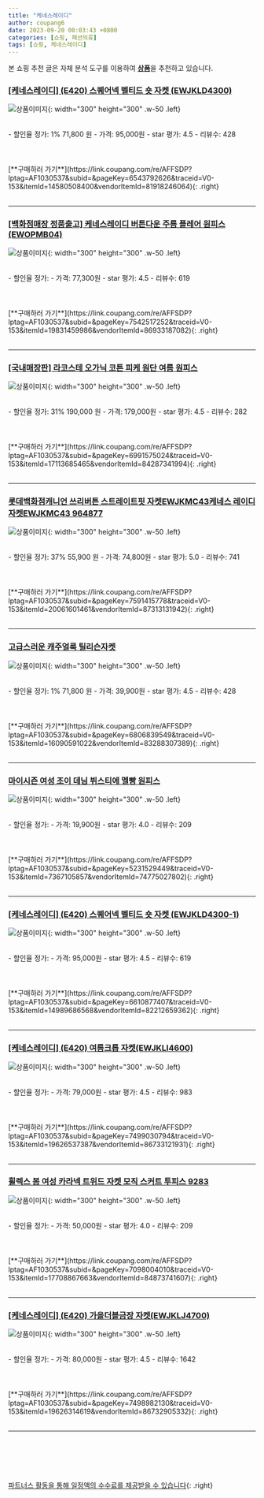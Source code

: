 ```yaml
---
title: "케네스레이디"
author: coupang6
date: 2023-09-20 00:03:43 +0800
categories: [쇼핑, 패션의류]
tags: [쇼핑, 케네스레이디]
---
```


본 쇼핑 추천 글은 자체 분석 도구를 이용하여 [**상품**](https://link.coupang.com/a/bao1ui)을 추천하고 있습니다.

### [[케네스레이디] (E420) 스퀘어넥 벨티드 숏 자켓 (EWJKLD4300)](https://link.coupang.com/re/AFFSDP?lptag=AF1030537&subid=&pageKey=6543792626&traceid=V0-153&itemId=14580508400&vendorItemId=81918246064)

![상품이미지](https://thumbnail10.coupangcdn.com/thumbnails/remote/230x230ex/image/vendor_inventory/e905/6262784261b2a65b30db7dd7dcb1f0a94ff1d4285cc521d77c53274b5147.jpg){: width="300" height="300" .w-50 .left}


<br>
- 할인율 정가: 1%  71,800   원
- 가격: 95,000원
- star 평가: 4.5
- 리뷰수: 428
<br>
<br>
<br>
<br>
[**구매하러 가기**](https://link.coupang.com/re/AFFSDP?lptag=AF1030537&subid=&pageKey=6543792626&traceid=V0-153&itemId=14580508400&vendorItemId=81918246064){: .right}
<br>
<br>

---

### [[백화점매장 정품출고] 케네스레이디 버튼다운 주름 플레어 원피스(EWOPMB04)](https://link.coupang.com/re/AFFSDP?lptag=AF1030537&subid=&pageKey=7542517252&traceid=V0-153&itemId=19831459986&vendorItemId=86933187082)

![상품이미지](https://thumbnail8.coupangcdn.com/thumbnails/remote/230x230ex/image/vendor_inventory/e0ba/042c99805f48b36b98f97304fa516dbc9410f4abee0ec94805981adfe2f6.jpg){: width="300" height="300" .w-50 .left}


<br>
- 할인율 정가: 
- 가격: 77,300원
- star 평가: 4.5
- 리뷰수: 619
<br>
<br>
<br>
<br>
[**구매하러 가기**](https://link.coupang.com/re/AFFSDP?lptag=AF1030537&subid=&pageKey=7542517252&traceid=V0-153&itemId=19831459986&vendorItemId=86933187082){: .right}
<br>
<br>

---

### [[국내매장판] 라코스테 오가닉 코튼 피케 원단 여름 원피스](https://link.coupang.com/re/AFFSDP?lptag=AF1030537&subid=&pageKey=6991575024&traceid=V0-153&itemId=17113685465&vendorItemId=84287341994)

![상품이미지](https://thumbnail6.coupangcdn.com/thumbnails/remote/230x230ex/image/vendor_inventory/1486/7a575735525aa1533aaed32bca89acccfef1e69de268d9fc47ea46b8df27.jpeg){: width="300" height="300" .w-50 .left}


<br>
- 할인율 정가: 31%  190,000   원
- 가격: 179,000원
- star 평가: 4.5
- 리뷰수: 282
<br>
<br>
<br>
<br>
[**구매하러 가기**](https://link.coupang.com/re/AFFSDP?lptag=AF1030537&subid=&pageKey=6991575024&traceid=V0-153&itemId=17113685465&vendorItemId=84287341994){: .right}
<br>
<br>

---

### [롯데백화점캐니언 쓰리버튼 스트레이트핏 자켓EWJKMC43케네스 레이디 자켓EWJKMC43 964877](https://link.coupang.com/re/AFFSDP?lptag=AF1030537&subid=&pageKey=7591415778&traceid=V0-153&itemId=20061601461&vendorItemId=87313131942)

![상품이미지](https://thumbnail10.coupangcdn.com/thumbnails/remote/230x230ex/image/vendor_inventory/e768/b4b60877d35bd3f87daee09a8715db8a4bef8859586ba8d95a32390ba419.jpg){: width="300" height="300" .w-50 .left}


<br>
- 할인율 정가: 37%  55,900   원
- 가격: 74,800원
- star 평가: 5.0
- 리뷰수: 741
<br>
<br>
<br>
<br>
[**구매하러 가기**](https://link.coupang.com/re/AFFSDP?lptag=AF1030537&subid=&pageKey=7591415778&traceid=V0-153&itemId=20061601461&vendorItemId=87313131942){: .right}
<br>
<br>

---

### [고급스러운 캐주얼룩 틸리슨자켓](https://link.coupang.com/re/AFFSDP?lptag=AF1030537&subid=&pageKey=6806839549&traceid=V0-153&itemId=16090591022&vendorItemId=83288307389)

![상품이미지](https://thumbnail9.coupangcdn.com/thumbnails/remote/230x230ex/image/vendor_inventory/17a5/c86c507fb0c67a5969d782f9213373389e1bbac3dc084b11f16dcf5da47d.jpg){: width="300" height="300" .w-50 .left}


<br>
- 할인율 정가: 1%  71,800   원
- 가격: 39,900원
- star 평가: 4.5
- 리뷰수: 428
<br>
<br>
<br>
<br>
[**구매하러 가기**](https://link.coupang.com/re/AFFSDP?lptag=AF1030537&subid=&pageKey=6806839549&traceid=V0-153&itemId=16090591022&vendorItemId=83288307389){: .right}
<br>
<br>

---

### [마이시즌 여성 조이 데님 뷔스티에 멜빵 원피스](https://link.coupang.com/re/AFFSDP?lptag=AF1030537&subid=&pageKey=5231529449&traceid=V0-153&itemId=7367105857&vendorItemId=74775027802)

![상품이미지](https://thumbnail7.coupangcdn.com/thumbnails/remote/230x230ex/image/retail/images/1674615171197513-f78bfafe-85f7-4f7b-9224-5bf7c972ba40.jpg){: width="300" height="300" .w-50 .left}


<br>
- 할인율 정가: 
- 가격: 19,900원
- star 평가: 4.0
- 리뷰수: 209
<br>
<br>
<br>
<br>
[**구매하러 가기**](https://link.coupang.com/re/AFFSDP?lptag=AF1030537&subid=&pageKey=5231529449&traceid=V0-153&itemId=7367105857&vendorItemId=74775027802){: .right}
<br>
<br>

---

### [[케네스레이디] (E420) 스퀘어넥 벨티드 숏 자켓 (EWJKLD4300-1)](https://link.coupang.com/re/AFFSDP?lptag=AF1030537&subid=&pageKey=6610877407&traceid=V0-153&itemId=14989686568&vendorItemId=82212659362)

![상품이미지](https://thumbnail7.coupangcdn.com/thumbnails/remote/230x230ex/image/vendor_inventory/8c57/5799cb2ec19902aeb949afe60a09a5f6df45661271d355d0889726e982c8.jpg){: width="300" height="300" .w-50 .left}


<br>
- 할인율 정가: 
- 가격: 95,000원
- star 평가: 4.5
- 리뷰수: 619
<br>
<br>
<br>
<br>
[**구매하러 가기**](https://link.coupang.com/re/AFFSDP?lptag=AF1030537&subid=&pageKey=6610877407&traceid=V0-153&itemId=14989686568&vendorItemId=82212659362){: .right}
<br>
<br>

---

### [[케네스레이디] (E420) 여름크롭 자켓(EWJKLI4600)](https://link.coupang.com/re/AFFSDP?lptag=AF1030537&subid=&pageKey=7499030794&traceid=V0-153&itemId=19626537387&vendorItemId=86733121931)

![상품이미지](https://thumbnail8.coupangcdn.com/thumbnails/remote/230x230ex/image/vendor_inventory/552d/8915f6593fd955d0ee959e630642cf1eeba27dbe681584c7856d04ee0539.jpg){: width="300" height="300" .w-50 .left}


<br>
- 할인율 정가: 
- 가격: 79,000원
- star 평가: 4.5
- 리뷰수: 983
<br>
<br>
<br>
<br>
[**구매하러 가기**](https://link.coupang.com/re/AFFSDP?lptag=AF1030537&subid=&pageKey=7499030794&traceid=V0-153&itemId=19626537387&vendorItemId=86733121931){: .right}
<br>
<br>

---

### [휠렉스 봄 여성 카라넥 트위드 자켓 모직 스커트 투피스 9283](https://link.coupang.com/re/AFFSDP?lptag=AF1030537&subid=&pageKey=7098004010&traceid=V0-153&itemId=17708867663&vendorItemId=84873741607)

![상품이미지](https://thumbnail8.coupangcdn.com/thumbnails/remote/230x230ex/image/vendor_inventory/fdf2/8d05d1303d8a0131bd5e5bd3f82bb260dfddf52ae71f1fec8c9420b3c9ac.jpg){: width="300" height="300" .w-50 .left}


<br>
- 할인율 정가: 
- 가격: 50,000원
- star 평가: 4.0
- 리뷰수: 209
<br>
<br>
<br>
<br>
[**구매하러 가기**](https://link.coupang.com/re/AFFSDP?lptag=AF1030537&subid=&pageKey=7098004010&traceid=V0-153&itemId=17708867663&vendorItemId=84873741607){: .right}
<br>
<br>

---

### [[케네스레이디] (E420) 가을더블금장 자켓(EWJKLJ4700)](https://link.coupang.com/re/AFFSDP?lptag=AF1030537&subid=&pageKey=7498982130&traceid=V0-153&itemId=19626314619&vendorItemId=86732905332)

![상품이미지](https://thumbnail8.coupangcdn.com/thumbnails/remote/230x230ex/image/vendor_inventory/37b3/d17e693a29da8da1e1ec1bfe2e7a86d8817de0cb111f43f5c59a8859befd.jpg){: width="300" height="300" .w-50 .left}


<br>
- 할인율 정가: 
- 가격: 80,000원
- star 평가: 4.5
- 리뷰수: 1642
<br>
<br>
<br>
<br>
[**구매하러 가기**](https://link.coupang.com/re/AFFSDP?lptag=AF1030537&subid=&pageKey=7498982130&traceid=V0-153&itemId=19626314619&vendorItemId=86732905332){: .right}
<br>
<br>

---
<br><br><br><br><br> [파트너스 활동을 통해 일정액의 수수료를 제공받을 수 있습니다](https://link.coupang.com/a/bao1ui){: .right}